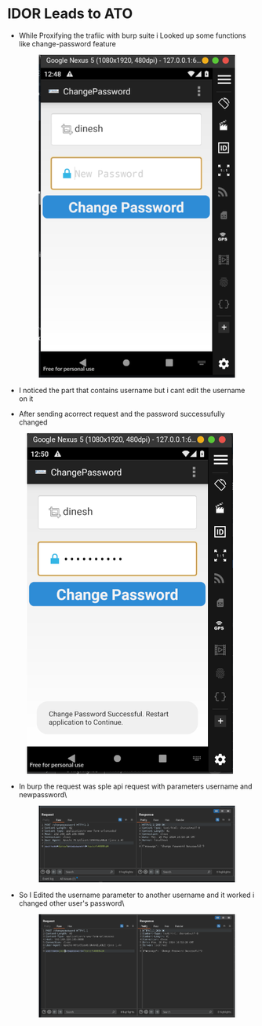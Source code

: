 # IDOR Leads to ATO

*   While Proxifying the trafiic with burp suite i Looked up some functions like change-password feature&#x20;

    <figure><img src="../../.gitbook/assets/image (203).png" alt=""><figcaption></figcaption></figure>
* I noticed the part that contains username but i cant edit the username on it&#x20;
* After sending acorrect request and the password successufully changed&#x20;

<figure><img src="../../.gitbook/assets/image (204).png" alt=""><figcaption></figcaption></figure>

*   In burp the request was sple api request with parameters username and newpassword\


    <figure><img src="../../.gitbook/assets/image (205).png" alt=""><figcaption></figcaption></figure>
*   So I Edited the username parameter to another username and it worked i changed other user's password\


    <figure><img src="../../.gitbook/assets/image (206).png" alt=""><figcaption></figcaption></figure>
